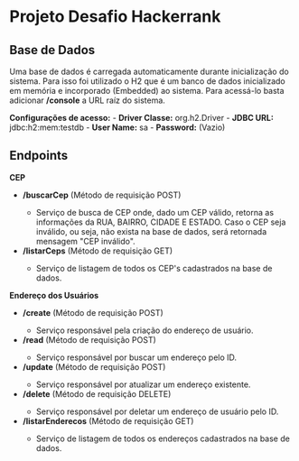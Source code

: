 # Projeto Desafio Hackerrank

<H2>Base de Dados</H2>
Uma base de dados é carregada automaticamente durante inicialização do sistema. Para isso foi utilizado o H2 que é um banco de dados inicializado em memória e incorporado (Embedded) ao sistema. Para acessá-lo basta adicionar <b>/console</b> a URL raíz do sistema.
<p><b>Configurações de acesso:</b>
- <b>Driver Classe:</b> org.h2.Driver
- <b>JDBC URL:</b> jdbc:h2:mem:testdb
- <b>User Name:</b> sa
- <b>Password:</b> (Vazio)

<H2>Endpoints</H2>
<p><b>CEP</b>
<ul>
<li><b>/buscarCep</b> (Método de requisição POST)</li>
  <ul>
    <li>Serviço de busca de CEP onde, dado um CEP válido, retorna as informações da RUA, BAIRRO, CIDADE E ESTADO. Caso o CEP seja inválido, ou seja, não exista na base de dados, será retornada mensagem "CEP inválido".</li>
  </ul>
<li><b>/listarCeps</b> (Método de requisição GET)</li>
  <ul>
    <li>Serviço de listagem de todos os CEP's cadastrados na base de dados.</li>
  </ul>
</ul>

<p><b>Endereço dos Usuários</b>
<ul>
<li><b>/create</b> (Método de requisição POST)</li>
  <ul>
    <li>Serviço responsável pela criação do endereço de usuário.</li>
  </ul>
<li><b>/read</b> (Método de requisição POST)</li>
  <ul>
    <li>Serviço responsável por buscar um endereço pelo ID.</li>
  </ul>
<li><b>/update</b> (Método de requisição POST)</li>
  <ul>
    <li>Serviço responsável por atualizar um endereço existente.</li>
  </ul>
<li><b>/delete</b> (Método de requisição DELETE)</li>
  <ul>
    <li>Serviço responsável por deletar um endereço de usuário pelo ID.</li>
  </ul>
<li><b>/listarEnderecos</b> (Método de requisição GET)</li>
  <ul>
    <li>Serviço de listagem de todos os endereços cadastrados na base de dados.</li>
  </ul>
</ul>
